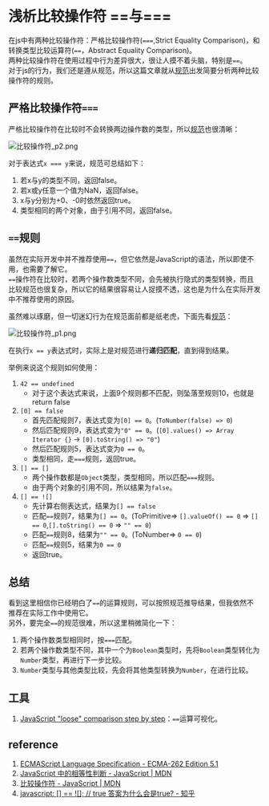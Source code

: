 # 浅析比较操作符 ==与===

在js中有两种比较操作符：严格比较操作符(`===`,Strict Equality Comparison)，和转换类型比较运算符(`==`，Abstract Equality Comparison)。  
两种比较操作符在使用过程中行为差异很大，很让人摸不着头脑，特别是`==`。  
对于js的行为，我们还是遵从规范，所以这篇文章就从[规范](https://www.ecma-international.org/ecma-262/9.0/#sec-abstract-equality-comparison)出发简要分析两种比较操作符的规则。

## 严格比较操作符`===`

严格比较操作符在比较时不会转换两边操作数的类型，所以[规范](https://www.ecma-international.org/ecma-262/9.0/#sec-strict-equality-comparison)也很清晰：

![比较操作符_p2.png](https://i.loli.net/2019/12/17/JKAxXdONz9Gh2gm.png)

对于表达式`x === y`来说，规范可总结如下：

1. 若x与y的类型不同，返回false。
2. 若x或y任意一个值为NaN，返回false。
3. x与y分别为+0、-0时依然返回true。
4. 类型相同的两个对象，由于引用不同，返回false。

## `==`规则

虽然在实际开发中并不推荐使用`==`，但它依然是JavaScript的语法，所以即使不用，也需要了解它。  
`==`操作符在比较时，若两个操作数类型不同，会先被执行隐式的类型转换，而且比较规范也很复杂，所以它的结果很容易让人捉摸不透，这也是为什么在实际开发中不推荐使用的原因。

虽然难以琢磨，但一切迷幻行为在规范面前都是纸老虎，下面先看[规范](https://www.ecma-international.org/ecma-262/9.0/#sec-abstract-equality-comparison)：

![比较操作符_p1.png](https://i.loli.net/2019/12/16/tQJhubWS4T1VjOK.png)

在执行`x == y`表达式时，实际上是对规范进行**递归匹配**，直到得到结果。

举例来说这个规则如何使用：

1. `42 == undefined`
    - 对于这个表达式来说，上面9个规则都不匹配，则坠落至规则10，也就是return false
2. `[0] == false`
    - 首先匹配规则7，表达式变为`[0] == 0`。(`ToNumber(false) => 0`)
    - 然后匹配规则9，表达式变为`"0" == 0`。(`[0].values() => Array Iterator {}` -> `[0].toString() => "0"`)
    - 然后匹配规则5，表达式变为`0 == 0`。
    - 类型相同，走`===`规则，返回true。
3. `[] == []`
    - 两个操作数都是`Object`类型，类型相同，所以匹配`===`规则。
    - 由于两个对象的引用不同，所以结果为`false`。
4. `[] == ![]`
    - 先计算右侧表达式，结果为`[] == false`
    - 匹配`==`规则7，结果为`[] == 0`。(ToPrimitive=> `[].valueOf() == 0` => `[] == 0`,`[].toString() == 0` => `"" == 0`)
    - 匹配`==`规则8，结果为`"" == 0`。(ToNumber=> `0 == 0`)
    - 匹配`==`规则5，结果为`0 == 0`
    - 返回true。

## 总结

看到这里相信你已经明白了`==`的运算规则，可以按照规范推导结果，但我依然不推荐在实际工作中使用它。  
另外，要完全`==`的规范很难，所以这里稍微简化一下：
1. 两个操作数类型相同时，按`===`匹配。
2. 若两个操作数类型不同，其中一个为`Boolean`类型时，先将`Boolean`类型转化为`Number`类型，再进行下一步比较。
3. `Number`类型与其他类型比较，先会将其他类型转换为`Number`，在进行比较。

## 工具

1. [JavaScript "loose" comparison step by step](https://felix-kling.de/js-loose-comparison/)：`==`运算可视化。

## reference

1. [ECMAScript Language Specification - ECMA-262 Edition 5.1](http://www.ecma-international.org/ecma-262/5.1/#sec-11.9.3)
2. [JavaScript 中的相等性判断 - JavaScript | MDN](https://developer.mozilla.org/zh-CN/docs/Web/JavaScript/Equality_comparisons_and_sameness)
3. [比较操作符 - JavaScript | MDN](https://developer.mozilla.org/zh-CN/docs/Web/JavaScript/Reference/Operators/Comparison_Operators)
4. [javascript: [] == ![]; // true 答案为什么会是true? - 知乎](https://www.zhihu.com/question/29615998)
